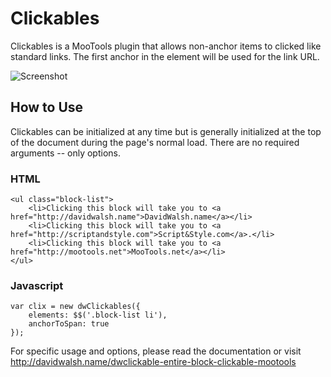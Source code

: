 Clickables
=========

Clickables is a MooTools plugin that allows non-anchor items to clicked like standard links.  The first anchor in the element will be used for the link URL.

![Screenshot](http://davidwalsh.name/dw-content/clickables.png)


How to Use
----------

Clickables can be initialized at any time but is generally initialized at the top of the document during the page's normal load.  There are no required arguments -- only options.
	
### HTML
	<ul class="block-list">
		<li>Clicking this block will take you to <a href="http://davidwalsh.name">DavidWalsh.name</a></li>
		<li>Clicking this block will take you to <a href="http://scriptandstyle.com">Script&Style.com</a>.</li>
		<li>Clicking this block will take you to <a href="http://mootools.net">MooTools.net</a></li>
	</ul>
	
	
### Javascript
	var clix = new dwClickables({
		elements: $$('.block-list li'),
		anchorToSpan: true
	});	

For specific usage and options, please read the documentation or visit http://davidwalsh.name/dwclickable-entire-block-clickable-mootools